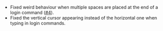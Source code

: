 - Fixed weird behaviour when multiple spaces are placed at the end of a login command ([#4](https://github.com/Blayung/no-peeking/issues/4)).
- Fixed the vertical cursor appearing instead of the horizontal one when typing in login commands.
